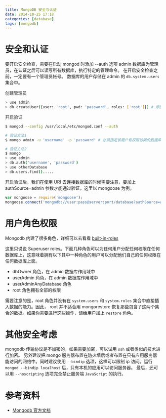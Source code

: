 ```yaml
---
title: MongoDB 安全与认证
date: 2014-10-25 17:18
categories: [database]
tags: [mongodb]
---
```


# 安全和认证

要开启安全检查，需要在启动 mongod 时添加 --auth 选项
admin 数据库为管理员，在认证之后可以读写所有数据库，执行特定的管理命令。
在开启安全检查之前，一定要有一个管理员帐号。
数据库的用户存储在 admin 的 `db.system.users` 集合中。

创建管理员
```bash
> use admin
> db.createUser({user: 'root', pwd: 'password', roles: ['root']}) # 添加管理员
```

开启验证
```bash
$ mongod --config /usr/local/etc/mongod.conf --auth

# 验证方法1
$ mongo admin -u 'username' -p 'password' # 必须指定该用户有权限访问的数据库

# 验证方法2
$ mongo
> use admin
> db.auth('username', 'password')
> use otherDatabase
> db.users.find().....
```

开启验证后，我们在使用 URI 去连接数据库的时候需要注意，要加上 authSource=admin 参数才能通过验证。这里以 mongoose 为例。
```js
var mongoose = require('mongoose');
mongoose.connect('mongodb://user:pass@server:port/database?authSource=admin');
```


# 用户角色权限

Mongodb 内建了很多角色，详细可以去看看 [built-in-roles](http://docs.mongodb.org/manual/reference/built-in-roles/#built-in-roles)

这里只说说 Superuser roles。下面几种角色可以为任何用户分配任何权限在任何数据库上，这意味着拥有以下其中一种角色的用户可以分配他们自己的任何权限在任何数据库上面。
- dbOwner 角色，在 admin 数据库作用域中
- userAdmin 角色，在 admin 数据库作用域中
- userAdminAnyDatabase 角色
- root 角色拥有全部的权限

需要注意的是，root 角色并没有在 `system.users` 和 `system.roles` 集合中直接插入数据的能力。因此， root 并不适合用 mongorestore 恢复那些包含了这两个集合的数据。如果你需要进行这些操作，请给用户加上 `restore` 角色。


# 其他安全考虑

mongodb 传输协议是不加密的，如果需要加密，可以试用 `ssh` 或者类似的技术进行加密。
另外建议把 mongo 服务器布置在防火墙后或者布置在只有应用服务器能访问的网络中。同时建议使用 `--bindip` 选项，这样可以限制 ip 访问。运行 `mongod --bindip localhost` 后，只有本机的应用可以访问服务器。
最后，还可以用 `--noscripting` 选项完全禁止服务端 `JavaScript` 的执行。


# 参考资料

- [Mongodb 官方文档](http://docs.mongodb.org/manual/reference/method/js-user-management/)
